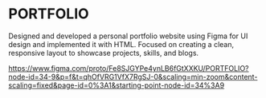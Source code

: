 # PORTFOLIO
Designed and developed a personal portfolio website using Figma for UI design and implemented it with HTML. Focused on creating a clean, responsive layout to showcase projects, skills, and blogs.

https://www.figma.com/proto/Fe8SJGYPe4ynLB6fGtXXKU/PORTFOLIO?node-id=34-9&p=f&t=qhOfVRG1VfX7RgSJ-0&scaling=min-zoom&content-scaling=fixed&page-id=0%3A1&starting-point-node-id=34%3A9
